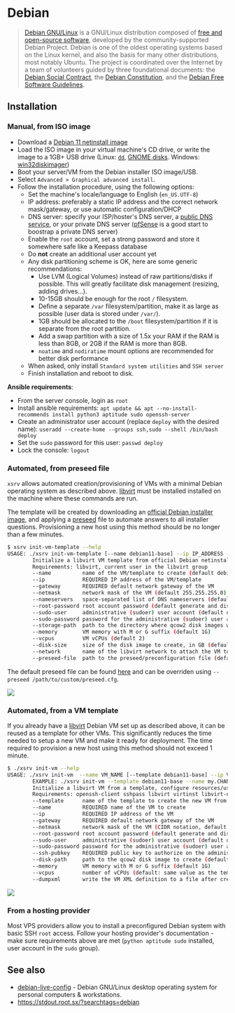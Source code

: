 # Debian

> [Debian GNU/Linux](https://en.wikipedia.org/wiki/Debian) is a GNU/Linux distribution composed of [free and open-source software](https://en.wikipedia.org/wiki/Free_and_open-source_software), developed by the community-supported Debian Project. Debian is one of the oldest operating systems based on the Linux kernel, and also the basis for many other distributions, most notably Ubuntu. The project is coordinated over the Internet by a team of volunteers guided by three foundational documents: the [Debian Social Contract](https://en.wikipedia.org/wiki/Debian_Social_Contract), the [Debian Constitution](https://www.debian.org/devel/constitution), and the [Debian Free Software Guidelines](https://en.wikipedia.org/wiki/Debian_Free_Software_Guidelines).

## Installation

### Manual, from ISO image

- Download a [Debian 11 netinstall image](https://cdimage.debian.org/debian-cd/current/amd64/iso-cd/)
- Load the ISO image in your virtual machine's CD drive, or write the image to a 1GB+ USB drive (Linux: [`dd`](https://wiki.archlinux.org/index.php/USB_flash_installation_media#In_GNU.2FLinux), [GNOME disks](https://www.techrepublic.com/article/how-to-create-disk-images-using-gnome-disk/). Windows: [win32diskimager](http://sourceforge.net/projects/win32diskimager/))
- Boot your server/VM from the Debian installer ISO image/USB.
- Select `Advanced > Graphical advanced install`.
- Follow the installation procedure, using the following options:
  - Set the machine's locale/language to English (`en_US.UTF-8`)
  - IP address: preferably a static IP address and the correct network mask/gateway, or use automatic configuration/DHCP
  - DNS server: specify your ISP/hoster's DNS server, a [public DNS service](https://en.wikipedia.org/wiki/Public_recursive_name_server),
or your private DNS server ([pfSense](pfsense.md) is a good start to boostrap a private DNS server)
  - Enable the `root` account, set a strong password and store it somewhere safe like a Keepass database
  - Do **not** create an additional user account yet
  - Any disk partitioning scheme is OK, here are some generic recommendations:
    - Use LVM (Logical Volumes) instead of raw partitions/disks if possible. This will greatly facilitate disk management (resizing, adding drives...).
    - 10-15GB should be enough for the root `/` filesystem.
    - Define a separate `/var` filesystem/partition, make it as large as possible (user data is stored under `/var/`).
    - 1GB should be allocated to the `/boot` filesystem/partition if it is separate from the root partition.
    - Add a swap partition with a size of 1.5x your RAM if the RAM is less than 8GB, or 2GB if the RAM is more than 8GB.
    - `noatime` and `nodiratime` mount options are recommended for better disk performance
  - When asked, only install `Standard system utilities` and `SSH server`
  - Finish installation and reboot to disk.

**Ansible requirements**:

- From the server console, login as `root`
- Install ansible requirements: `apt update && apt --no-install-recommends install python3 aptitude sudo openssh-server`
- Create an administrator user account (replace `deploy` with the desired name): `useradd --create-home --groups ssh,sudo --shell /bin/bash deploy`
- Set the `sudo` password for this user: `passwd deploy`
- Lock the console: `logout`


### Automated, from preseed file

`xsrv` allows automated creation/provisioning of VMs with a minimal Debian operating system as described above. [libvirt](virt-manager.md) must be installed installed on the machine where these commands are run.

The template will be created by downloading an [official Debian installer image](http://deb.debian.org/debian/dists/bullseye/main), and applying a [preseed](https://wiki.debian.org/DebianInstaller/Preseed) file to automate answers to all installer questions. Provisioning a new host using this method should be no longer than a few minutes.

```bash
$ xsrv init-vm-template --help
USAGE: ./xsrv init-vm-template [--name debian11-base] --ip IP_ADDRESS --gateway GATEWAY_IP [--netmask 255.255.255.0] [--nameservers '1.1.1.1 1.0.0.1'] [--root-password TEMPLATE_ROOT_PASSWORD] [--sudo-user deploy] [--sudo-password SUDO_PASSWORD] [--storage-path /var/lib/libvirt/images] [--memory 1G] [--vcpus 2] [--disk-size 20] [--network default] [--preseed-file /home/live/.local/share/xsrv/git/docs/preseed.cfg]
        Initialize a libvirt VM template from official Debian netinstall image and a preseed file. This template can be reused as --template from xsrv init-vm.
        Requirements: libvirt, current user in the libvirt group
        --name          name of the VM/template to create (default debian11-base)
        --ip            REQUIRED IP address of the VM/template
        --gateway       REQUIRED default network gateway of the VM
        --netmask       network mask of the VM (default 255.255.255.0)
        --nameservers   space-separated list of DNS nameservers (default cloudflare, '1.1.1.1 1.0.0.1')
        --root-password root account password (default generate and display a random password)
        --sudo-user     administrative (sudoer) user account (default deploy)
        --sudo-password password for the administrative (sudoer) user account (default generate and display a random password)
        --storage-path  path to the directory where qcow2 disk images will be stored (default /var/lib/libvirt/images)
        --memory        VM memory with M or G suffix (default 1G)
        --vcpus         VM vCPUs (default 2)
        --disk-size     size of the disk image to create, in GB (default 20)
        --network       name of the libvirt network to attach the VM to (default default)
        --preseed-file  path to the preseed/preconfiguration file (default /home/live/.local/share/xsrv/git/docs/preseed.cfg)
```

The default preseed file can be found [here](https://gitlab.com/nodiscc/xsrv/-/blob/master/docs/preseed.cfg) and can be overriden using `--preseed /path/to/custom/preseed.cfg`.

[![](https://asciinema.org/a/FIlybeNFgNlAAhQVnDl96FPUv.svg)](https://asciinema.org/a/FIlybeNFgNlAAhQVnDl96FPUv?speed=2&theme=monokai&autoplay=true)


### Automated, from a VM template

If you already have a [libvirt](virt-manager.md) Debian VM set up as described above, it can be reused as a template for other VMs. This significantly reduces the time needed to setup a new VM and make it ready for deployment. The time required to provision a new host using this method should not exceed 1 minute.

```bash
$ ./xsrv init-vm --help
USAGE: ./xsrv init-vm  --name VM_NAME [--template debian11-base] --ip VM_IP [--netmask 24] --gateway VM_GATEWAY [--ssh-port VM_SSH_PORT] [--sudo-user deploy] [--sudo-password VM_SUDO_PASSWORD] --ssh-pubkey 'ssh-rsa AAAAB...' [--root-password VM_ROOT_PASSWORD] [--disk-path /path/to/my.CHANGEME.org.qcow2] [--memory 1024] [--vcpus NUM_CPU]
        EXAMPLE: ./xsrv init-vm --template debian11-base --name my.CHANGEME.org --ip 10.0.0.223 --netmask 24 --gateway 10.0.0.1 --sudo-user deploy --sudo-password CHANGEME --ssh-pubkey 'ssh-rsa AAAAB...' --root-password CHANGEME --memory 3G --vcpus 4 [--dumpxml /path/to/libvirt/vm/definition.xml]
        Initialize a libvirt VM from a template, configure resources/users/SSH access, and start the VM.
        Requirements: openssh-client sshpass libvirt virtinst libvirt-daemon-system libguestfs-tools pwgen netcat-openbsd util-linux
        --template      name of the template to create the new VM from (default debian11-base)
        --name          REQUIRED name of the VM to create
        --ip            REQUIRED IP address of the VM
        --gateway       REQUIRED default network gateway of the VM
        --netmask       network mask of the VM (CIDR notation, default 24)
        --root-password root account password (default generate and display a random password)
        --sudo-user     administrative (sudoer) user account (default deploy)
        --sudo-password password for the administrative (sudoer) user account (default generate and display a random password)
        --ssh-pubkey    REQUIRED public key to authorize on the administrative (sudoer) account
        --disk-path     path to the qcow2 disk image to create (default: /var/lib/libvirt/images/VM_NAME.qcow2)
        --memory        VM memory with M or G suffix (default 1G)
        --vcpus         number of vCPUs (default: same value as the template)
        --dumpxml       write the VM XML definition to a file after creation
```

[![](https://asciinema.org/a/XXqAHsCMA7JNdEjxWnrsz7z0k.svg)](https://asciinema.org/a/XXqAHsCMA7JNdEjxWnrsz7z0k?speed=2&theme=monokai&autoplay=true)


### From a hosting provider

Most VPS providers allow you to install a preconfigured Debian system with basic SSH `root` access. Follow your hosting provider's documentation - make sure requirements above are met (`python aptitude sudo` installed, user account in the `sudo` group).


## See also

- [debian-live-config](https://debian-live-config.readthedocs.io/) - Debian GNU/Linux desktop operating system for personal computers & workstations.
- https://stdout.root.sx/?searchtags=debian
